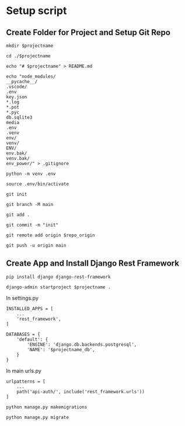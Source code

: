 # Setup script

## Create Folder for Project and Setup Git Repo

`mkdir $projectname`

`cd ./$projectname`

`echo "# $projectname" > README.md`

```
echo "node_modules/
__pycache__/
.vscode/
.env
key.json
*.log
*.pot
*.pyc
db.sqlite3
media
.env 
.venv 
env/ 
venv/ 
ENV/ 
env.bak/ 
venv.bak/ 
env_power/" > .gitignore
```
`python -m venv .env`

`source .env/bin/activate`

`git init`

`git branch -M main`

`git add .`

`git commit -m "init"`

`git remote add origin $repo_origin`

`git push -u origin main`

## Create App and Install Django Rest Framework

`pip install django django-rest-framework`

`django-admin startproject $projectname .`

In settings.py

```
INSTALLED_APPS = [
    ...
    'rest_framework',
]

DATABASES = {
    'default': {
        'ENGINE': 'django.db.backends.postgresql',
        'NAME': '$projectname_db',
    }
}
```

In main urls.py

```
urlpatterns = [
    ...
    path('api-auth/', include('rest_framework.urls'))
]
```
`python manage.py makemigrations`

`python manage.py migrate`

